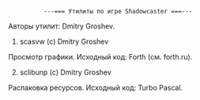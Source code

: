 ﻿              ---=== Утилиты по игре Shadowcaster ===---

Авторы утилит: Dmitry Groshev.

1. scasvw (c) Dmitry Groshev

Просмотр графики. Исходный код: Forth (см. forth.ru).

2. sclibunp (c) Dmitry Groshev

Распаковка ресурсов. Исходный код: Turbo Pascal.


